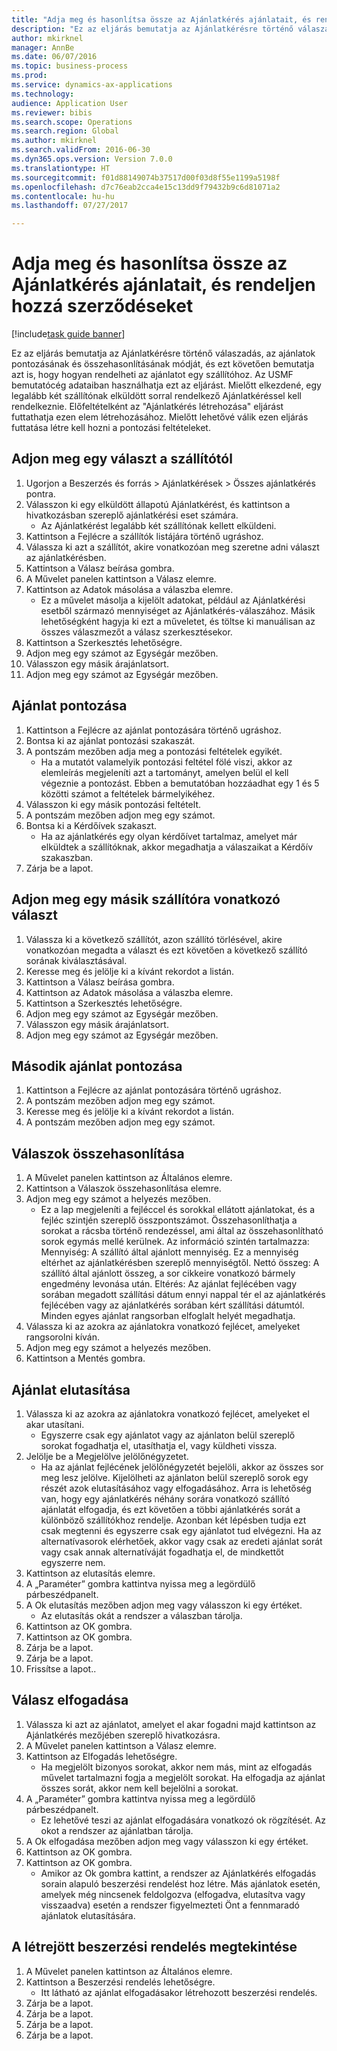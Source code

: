 ```yaml
--- 
title: "Adja meg és hasonlítsa össze az Ajánlatkérés ajánlatait, és rendeljen hozzá szerződéseket"
description: "Ez az eljárás bemutatja az Ajánlatkérésre történő válaszadás, az ajánlatok pontozásának és összehasonlításának módját, és ezt követően bemutatja azt is, hogy hogyan rendelheti az ajánlatot egy szállítóhoz."
author: mkirknel
manager: AnnBe
ms.date: 06/07/2016
ms.topic: business-process
ms.prod: 
ms.service: dynamics-ax-applications
ms.technology: 
audience: Application User
ms.reviewer: bibis
ms.search.scope: Operations
ms.search.region: Global
ms.author: mkirknel
ms.search.validFrom: 2016-06-30
ms.dyn365.ops.version: Version 7.0.0
ms.translationtype: HT
ms.sourcegitcommit: f01d88149074b37517d00f03d8f55e1199a5198f
ms.openlocfilehash: d7c76eab2cca4e15c13dd9f79432b9c6d81071a2
ms.contentlocale: hu-hu
ms.lasthandoff: 07/27/2017

---
```

# <a name="enter-and-compare-rfq-bids-and-award-contracts"></a>Adja meg és hasonlítsa össze az Ajánlatkérés ajánlatait, és rendeljen hozzá szerződéseket

[!include[task guide banner](../../includes/task-guide-banner.md)]

Ez az eljárás bemutatja az Ajánlatkérésre történő válaszadás, az ajánlatok pontozásának és összehasonlításának módját, és ezt követően bemutatja azt is, hogy hogyan rendelheti az ajánlatot egy szállítóhoz. Az USMF bemutatócég adataiban használhatja ezt az eljárást. Mielőtt elkezdené, egy legalább két szállítónak elküldött sorral rendelkező Ajánlatkéréssel kell rendelkeznie. Előfeltételként az "Ajánlatkérés létrehozása" eljárást futtathatja ezen elem létrehozásához. Mielőtt lehetővé válik ezen eljárás futtatása létre kell hozni a pontozási feltételeket.


## <a name="enter-a-reply-from-a-vendor"></a>Adjon meg egy választ a szállítótól
1. Ugorjon a Beszerzés és forrás > Ajánlatkérések > Összes ajánlatkérés pontra.
2. Válasszon ki egy elküldött állapotú Ajánlatkérést, és kattintson a hivatkozásban szereplő ajánlatkérési eset számára.
    * Az Ajánlatkérést legalább két szállítónak kellett elküldeni.  
3. Kattintson a Fejlécre a szállítók listájára történő ugráshoz.
4. Válassza ki azt a szállítót, akire vonatkozóan meg szeretne adni választ az ajánlatkérésben.
5. Kattintson a Válasz beírása gombra.
6. A Művelet panelen kattintson a Válasz elemre.
7. Kattintson az Adatok másolása a válaszba elemre.
    * Ez a művelet másolja a kijelölt adatokat, például az Ajánlatkérési esetből származó mennyiséget az Ajánlatkérés-válaszához. Másik lehetőségként hagyja ki ezt a műveletet, és töltse ki manuálisan az összes válaszmezőt a válasz szerkesztésekor.  
8. Kattintson a Szerkesztés lehetőségre.
9. Adjon meg egy számot az Egységár mezőben.
10. Válasszon egy másik árajánlatsort.
11. Adjon meg egy számot az Egységár mezőben.

## <a name="score-the-bid"></a>Ajánlat pontozása
1. Kattintson a Fejlécre az ajánlat pontozására történő ugráshoz.
2. Bontsa ki az ajánlat pontozási szakaszát.
3. A pontszám mezőben adja meg a pontozási feltételek egyikét.
    * Ha a mutatót valamelyik pontozási feltétel fölé viszi, akkor az elemleírás megjeleníti azt a tartományt, amelyen belül el kell végeznie a pontozást. Ebben a bemutatóban hozzáadhat egy 1 és 5 közötti számot a feltételek bármelyikéhez.  
4. Válasszon ki egy másik pontozási feltételt.
5. A pontszám mezőben adjon meg egy számot.
6. Bontsa ki a Kérdőívek szakaszt.
    * Ha az ajánlatkérés egy olyan kérdőívet tartalmaz, amelyet már elküldtek a szállítóknak, akkor megadhatja a válaszaikat a Kérdőív szakaszban.  
7. Zárja be a lapot.

## <a name="enter-a-reply-for-another-vendor"></a>Adjon meg egy másik szállítóra vonatkozó választ
1. Válassza ki a következő szállítót, azon szállító törlésével, akire vonatkozóan megadta a választ és ezt követően a következő szállító sorának kiválasztásával.
2. Keresse meg és jelölje ki a kívánt rekordot a listán.
3. Kattintson a Válasz beírása gombra.
4. Kattintson az Adatok másolása a válaszba elemre.
5. Kattintson a Szerkesztés lehetőségre.
6. Adjon meg egy számot az Egységár mezőben.
7. Válasszon egy másik árajánlatsort.
8. Adjon meg egy számot az Egységár mezőben.

## <a name="score-the-second-bid"></a>Második ajánlat pontozása
1. Kattintson a Fejlécre az ajánlat pontozására történő ugráshoz.
2. A pontszám mezőben adjon meg egy számot.
3. Keresse meg és jelölje ki a kívánt rekordot a listán.
4. A pontszám mezőben adjon meg egy számot.

## <a name="compare-the-replies"></a>Válaszok összehasonlítása
1. A Művelet panelen kattintson az Általános elemre.
2. Kattintson a Válaszok összehasonlítása elemre.
3. Adjon meg egy számot a helyezés mezőben.
    * Ez a lap megjeleníti a fejléccel és sorokkal ellátott ajánlatokat, és a fejléc szintjén szereplő összpontszámot. Összehasonlíthatja a sorokat a rácsba történő rendezéssel, ami által az összehasonlítható sorok egymás mellé kerülnek. Az információ szintén tartalmazza: Mennyiség: A szállító által ajánlott mennyiség. Ez a mennyiség eltérhet az ajánlatkérésben szereplő mennyiségtől.   Nettó összeg: A szállító által ajánlott összeg, a sor cikkeire vonatkozó bármely engedmény levonása után.   Eltérés: Az ajánlat fejlécében vagy sorában megadott szállítási dátum ennyi nappal tér el az ajánlatkérés fejlécében vagy az ajánlatkérés sorában kért szállítási dátumtól.   Minden egyes ajánlat rangsorban elfoglalt helyét megadhatja.  
4. Válassza ki az azokra az ajánlatokra vonatkozó fejlécet, amelyeket rangsorolni kíván.
5. Adjon meg egy számot a helyezés mezőben.
6. Kattintson a Mentés gombra.

## <a name="reject-a-bid"></a>Ajánlat elutasítása
1. Válassza ki az azokra az ajánlatokra vonatkozó fejlécet, amelyeket el akar utasítani.
    * Egyszerre csak egy ajánlatot vagy az ajánlaton belül szereplő sorokat fogadhatja el, utasíthatja el, vagy küldheti vissza.  
2. Jelölje be a Megjelölve jelölőnégyzetet.
    * Ha az ajánlat fejlécének jelölőnégyzetét bejelöli, akkor az összes sor meg lesz jelölve. Kijelölheti az ajánlaton belül szereplő sorok egy részét azok elutasításához vagy elfogadásához. Arra is lehetőség van, hogy egy ajánlatkérés néhány sorára vonatkozó szállító ajánlatát elfogadja, és ezt követően a többi ajánlatkérés sorát a különböző szállítókhoz rendelje. Azonban két lépésben tudja ezt csak megtenni és egyszerre csak egy ajánlatot tud elvégezni. Ha az alternatívasorok elérhetőek, akkor vagy csak az eredeti ajánlat sorát vagy csak annak alternatíváját fogadhatja el, de mindkettőt egyszerre nem.  
3. Kattintson az elutasítás elemre.
4. A „Paraméter” gombra kattintva nyissa meg a legördülő párbeszédpanelt.
5. A Ok elutasítás mezőben adjon meg vagy válasszon ki egy értéket.
    * Az elutasítás okát a rendszer a válaszban tárolja.  
6. Kattintson az OK gombra.
7. Kattintson az OK gombra.
8. Zárja be a lapot.
9. Zárja be a lapot.
10. Frissítse a lapot..

## <a name="accept-a-bid"></a>Válasz elfogadása
1. Válassza ki azt az ajánlatot, amelyet el akar fogadni majd kattintson az Ajánlatkérés mezőjében szereplő hivatkozásra.
2. A Művelet panelen kattintson a Válasz elemre.
3. Kattintson az Elfogadás lehetőségre.
    * Ha megjelölt bizonyos sorokat, akkor nem más, mint az elfogadás művelet tartalmazni fogja a megjelölt sorokat. Ha elfogadja az ajánlat összes sorát, akkor nem kell bejelölni a sorokat.  
4. A „Paraméter” gombra kattintva nyissa meg a legördülő párbeszédpanelt.
    * Ez lehetővé teszi az ajánlat elfogadására vonatkozó ok rögzítését. Az okot a rendszer az ajánlatban tárolja.  
5. A Ok elfogadása mezőben adjon meg vagy válasszon ki egy értéket.
6. Kattintson az OK gombra.
7. Kattintson az OK gombra.
    * Amikor az Ok gombra kattint, a rendszer az Ajánlatkérés elfogadás sorain alapuló beszerzési rendelést hoz létre. Más ajánlatok esetén, amelyek még nincsenek feldolgozva (elfogadva, elutasítva vagy visszaadva) esetén a rendszer figyelmezteti Önt a fennmaradó ajánlatok elutasítására.  

## <a name="view-the-purchase-order-thats-been-generated"></a>A létrejött beszerzési rendelés megtekintése
1. A Művelet panelen kattintson az Általános elemre.
2. Kattintson a Beszerzési rendelés lehetőségre.
    * Itt látható az ajánlat elfogadásakor létrehozott beszerzési rendelés.  
3. Zárja be a lapot.
4. Zárja be a lapot.
5. Zárja be a lapot.
6. Zárja be a lapot.


